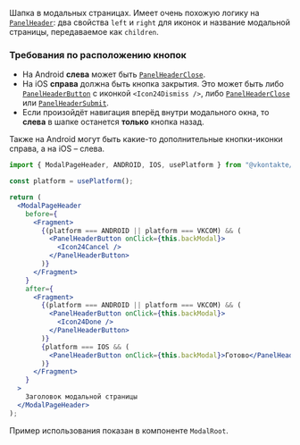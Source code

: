 Шапка в модальных страницах.
Имеет очень похожую логику на [`PanelHeader`](#!/PanelHeader): два свойства `left` и `right` для иконок и название модальной страницы, передаваемое как `children`.

### Требования по расположению кнопок

- На Android **слева** может быть [`PanelHeaderClose`](#!/PanelHeaderClose).
- На iOS **справа** должна быть кнопка закрытия. Это может быть либо [`PanelHeaderButton`](#!/PanelHeaderButton) с иконкой `<Icon24Dismiss />`, либо [`PanelHeaderClose`](#!/PanelHeaderClose) или [`PanelHeaderSubmit`](#!/PanelHeaderSubmit).
- Если произойдёт навигация вперёд внутри модального окна, то **слева** в шапке останется **только** кнопка назад.

Также на Android могут быть какие-то дополнительные кнопки-иконки справа, а на iOS – слева.

```jsx static
import { ModalPageHeader, ANDROID, IOS, usePlatform } from "@vkontakte/vkui";

const platform = usePlatform();

return (
  <ModalPageHeader
    before={
      <Fragment>
        {(platform === ANDROID || platform === VKCOM) && (
          <PanelHeaderButton onClick={this.backModal}>
            <Icon24Cancel />
          </PanelHeaderButton>
        )}
      </Fragment>
    }
    after={
      <Fragment>
        {(platform === ANDROID || platform === VKCOM) && (
          <PanelHeaderButton onClick={this.backModal}>
            <Icon24Done />
          </PanelHeaderButton>
        )}
        {platform === IOS && (
          <PanelHeaderButton onClick={this.backModal}>Готово</PanelHeaderButton>
        )}
      </Fragment>
    }
  >
    Заголовок модальной страницы
  </ModalPageHeader>
);
```

Пример использования показан в компоненте `ModalRoot`.

